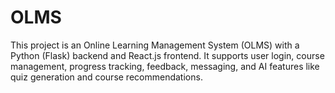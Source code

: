 # OLMS
This project is an Online Learning Management System (OLMS) with a Python (Flask) backend and React.js frontend. It supports user login, course management, progress tracking, feedback, messaging, and AI features like quiz generation and course recommendations.
